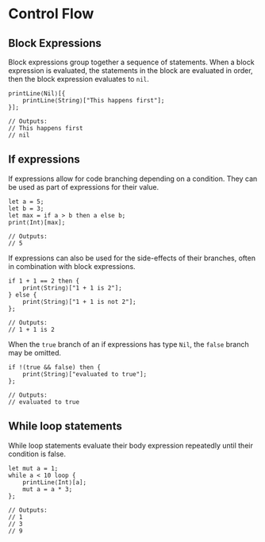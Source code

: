 # Control Flow

## Block Expressions
Block expressions group together a sequence of statements. When a block expression is evaluated, the statements in the block are evaluated in order, then the block expression evaluates to `nil`.

```
printLine⟨Nil⟩[{
    printLine⟨String⟩["This happens first"];
}];

// Outputs:
// This happens first
// nil
```

## If expressions
If expressions allow for code branching depending on a condition. They can be used as part of expressions for their value.

```
let a = 5;
let b = 3;
let max = if a > b then a else b;
print⟨Int⟩[max];

// Outputs:
// 5
```

If expressions can also be used for the side-effects of their branches, often in combination with block expressions.

```
if 1 + 1 == 2 then {
    print⟨String⟩["1 + 1 is 2"];
} else {
    print⟨String⟩["1 + 1 is not 2"];
};

// Outputs:
// 1 + 1 is 2
```

When the `true` branch of an if expressions has type `Nil`, the `false` branch may be omitted.

```
if !(true && false) then {
    print⟨String⟩["evaluated to true"];
};

// Outputs:
// evaluated to true
```

## While loop statements
While loop statements evaluate their body expression repeatedly until their condition is false.

```
let mut a = 1;
while a < 10 loop {
    printLine⟨Int⟩[a];
    mut a = a * 3;
};

// Outputs: 
// 1
// 3
// 9
```